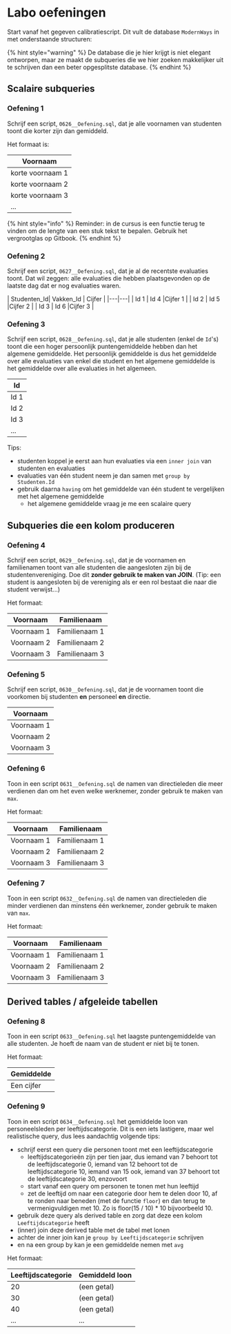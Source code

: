 # Labo oefeningen
Start vanaf het gegeven calibratiescript. Dit vult de database `ModernWays` in met onderstaande structuren:

{% hint style="warning" %}
De database die je hier krijgt is niet elegant ontworpen, maar ze maakt de subqueries die we hier zoeken makkelijker uit te schrijven dan een beter opgesplitste database.
{% endhint %}

## Scalaire subqueries

### Oefening 1
Schrijf een script, `0626__Oefening.sql`, dat je alle voornamen van studenten toont die korter zijn dan gemiddeld.

Het formaat is:

| Voornaam |
|---|
| korte voornaam 1 |
| korte voornaam 2 |
| korte voornaam 3 |
| ... |

{% hint style="info" %}
Reminder: in de cursus is een functie terug te vinden om de lengte van een stuk tekst te bepalen. Gebruik het vergrootglas op Gitbook.
{% endhint %}

### Oefening 2
Schrijf een script, `0627__Oefening.sql`, dat je al de recentste evaluaties toont. Dat wil zeggen: alle evaluaties die hebben plaatsgevonden op de laatste dag dat er nog evaluaties waren.

| Studenten\_Id| Vakken\_Id | Cijfer |
|---|---|
| Id 1 | Id 4 |Cijfer 1 |
| Id 2 | Id 5 |Cijfer 2 |
| Id 3 | Id 6 |Cijfer 3 |

### Oefening 3
Schrijf een script, `0628__Oefening.sql`, dat je alle studenten (enkel de `Id`'s) toont die een hoger persoonlijk puntengemiddelde hebben dan het algemene gemiddelde. Het persoonlijk gemiddelde is dus het gemiddelde over alle evaluaties van enkel die student en het algemene gemiddelde is het gemiddelde over alle evaluaties in het algemeen.

| Id |
|---|
| Id 1 |
| Id 2 |
| Id 3 |
| ... | ... |

Tips:
- studenten koppel je eerst aan hun evaluaties via een `inner join` van studenten en evaluaties
- evaluaties van één student neem je dan samen met `group by Studenten.Id`
- gebruik daarna `having` om het gemiddelde van één student te vergelijken met het algemene gemiddelde
  - het algemene gemiddelde vraag je me een scalaire query

## Subqueries die een kolom produceren

### Oefening 4
Schrijf een script, `0629__Oefening.sql`, dat je de voornamen en familienamen toont van alle studenten die aangesloten zijn bij de studentenvereniging. Doe dit **zonder gebruik te maken van JOIN**. (Tip: een student is aangesloten bij de vereniging als er een rol bestaat die naar die student verwijst...)

Het formaat:

| Voornaam | Familienaam |
|---|---|
| Voornaam 1 | Familienaam 1 |
| Voornaam 2 | Familienaam 2 |
| Voornaam 3 | Familienaam 3 |

### Oefening 5
Schrijf een script, `0630__Oefening.sql`, dat je de voornamen toont die voorkomen bij studenten **en** personeel **en** directie.

| Voornaam |
|---|
| Voornaam 1 |
| Voornaam 2 |
| Voornaam 3 |

### Oefening 6
Toon in een script `0631__Oefening.sql` de namen van directieleden die meer verdienen dan om het even welke werknemer, zonder gebruik te maken van `max`.

Het formaat:

| Voornaam | Familienaam |
|---|---|
| Voornaam 1 | Familienaam 1 |
| Voornaam 2 | Familienaam 2 |
| Voornaam 3 | Familienaam 3 |


### Oefening 7
Toon in een script `0632__Oefening.sql` de namen van directieleden die minder verdienen dan minstens één werknemer, zonder gebruik te maken van `max`.

Het formaat:

| Voornaam | Familienaam |
|---|---|
| Voornaam 1 | Familienaam 1 |
| Voornaam 2 | Familienaam 2 |
| Voornaam 3 | Familienaam 3 |

## Derived tables / afgeleide tabellen

### Oefening 8
Toon in een script `0633__Oefening.sql` het laagste puntengemiddelde van alle studenten. Je hoeft de naam van de student er niet bij te tonen.

Het formaat:

| Gemiddelde |
|---|
| Een cijfer | (Hier staat maar één rij!)

### Oefening 9
Toon in een script `0634__Oefening.sql` het gemiddelde loon van personeelsleden per leeftijdscategorie. Dit is een iets lastigere, maar wel realistische query, dus lees aandachtig volgende tips:

- schrijf eerst een query die personen toont met een leeftijdscategorie
  - leeftijdscategorieën zijn per tien jaar, dus iemand van 7 behoort tot de leeftijdscategorie 0, iemand van 12 behoort tot de leeftijdscategorie 10, iemand van 15 ook, iemand van 37 behoort tot de leeftijdscategorie 30, enzovoort
  - start vanaf een query om personen te tonen met hun leeftijd
  - zet de leeftijd om naar een categorie door hem te delen door 10, af te ronden naar beneden (met de functie `floor`) en dan terug te vermenigvuldigen met 10. Zo is floor(15 / 10) * 10 bijvoorbeeld 10.
- gebruik deze query als derived table en zorg dat deze een kolom `Leeftijdscategorie` heeft
- (inner) join deze derived table met de tabel met lonen
- achter de inner join kan je `group by Leeftijdscategorie` schrijven
- en na een group by kan je een gemiddelde nemen met `avg`

Het formaat:

| Leeftijdscategorie | Gemiddeld loon |
|---|---|
| 20 | (een getal) |
| 30 | (een getal) |
| 40 | (een getal) |
| ... | ... |
